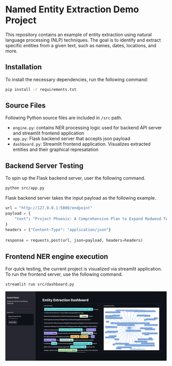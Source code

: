 # Named Entity Extraction Demo Project

This repository contains an example of entity extraction using natural language processing (NLP) techniques. The goal is to identify and extract specific entities from a given text, such as names, dates, locations, and more.

## Installation

To install the necessary dependencies, run the following command:

```bash
pip install -r requirements.txt
```

## Source Files
Following Python source files are included in `/src` path.

- `engine.py`: contains NER processing logic used for backend API server and streamlit frontend application
- `app.py`: Flask backend server that accepts json payload
- `dashboard.py`: Streamlit frontend application. Visualizes extracted entities and their graphical represatation

## Backend Server Testing

To spin up the Flask backend server, user the following command.
```bash
python src/app.py
```
Flask backend server takes the input payload as the following example.
```python
url = "http://127.0.0.1:5000/endpoint"
payload = {
    "text": "Project Phoenix: A Comprehensive Plan to Expand Redwood Tech Solutions\n\n### Table of Contents\n1. [Introduction](#introduction)\n2. [Project Objectives](#project-objectives)\n3. [Key Stakeholders](#key-stakeholders)\n4. [Market Analysis](#market-analysis)\n5. [Product Roadmap](#product-roadmap)\n6. [Budget & Resource Allocation](#budget--resource-allocation)\n7"
}
headers = {"Content-Type": "application/json"}

response = requests.post(url, json=payload, headers=headers)
```

## Frontend NER engine execution
For quick testing, the current project is visualized via streamlit application. To run the frontend server, use the following command.

```bash
streamlit run src/dashboard.py
```

![frontend image](doc/frontend_capture.PNG)

